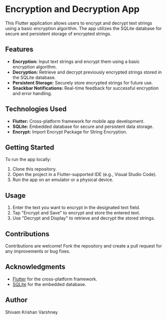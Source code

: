 # Encryption and Decryption App

This Flutter application allows users to encrypt and decrypt text strings using a basic encryption algorithm. The app utilizes the SQLite database for secure and persistent storage of encrypted strings.

## Features

- **Encryption:** Input text strings and encrypt them using a basic encryption algorithm.
- **Decryption:** Retrieve and decrypt previously encrypted strings stored in the SQLite database.
- **Persistent Storage:** Securely store encrypted strings for future use.
- **Snackbar Notifications:** Real-time feedback for successful encryption and error handling.


## Technologies Used

- **Flutter:** Cross-platform framework for mobile app development.
- **SQLite:** Embedded database for secure and persistent data storage.
- **Encrypt:** Import Encrypt Package for String Encryption.

## Getting Started

To run the app locally:

1. Clone this repository.
2. Open the project in a Flutter-supported IDE (e.g., Visual Studio Code).
3. Run the app on an emulator or a physical device.

## Usage

1. Enter the text you want to encrypt in the designated text field.
2. Tap "Encrypt and Save" to encrypt and store the entered text.
3. Use "Decrypt and Display" to retrieve and decrypt the stored strings.

## Contributions

Contributions are welcome! Fork the repository and create a pull request for any improvements or bug fixes.

## Acknowledgments

- [Flutter](https://flutter.dev/) for the cross-platform framework.
- [SQLite](https://www.sqlite.org/) for the embedded database.

## Author

Shivam Krishan Varshney

